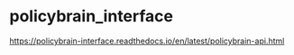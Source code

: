 # policybrain_interface

https://policybrain-interface.readthedocs.io/en/latest/policybrain-api.html
